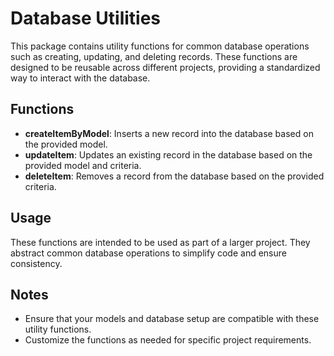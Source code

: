 # Database Utilities

This package contains utility functions for common database operations such as creating, updating, and deleting records. These functions are designed to be reusable across different projects, providing a standardized way to interact with the database.

## Functions

- **createItemByModel**: Inserts a new record into the database based on the provided model.
- **updateItem**: Updates an existing record in the database based on the provided model and criteria.
- **deleteItem**: Removes a record from the database based on the provided criteria.

## Usage

These functions are intended to be used as part of a larger project. They abstract common database operations to simplify code and ensure consistency.

## Notes

- Ensure that your models and database setup are compatible with these utility functions.
- Customize the functions as needed for specific project requirements.


